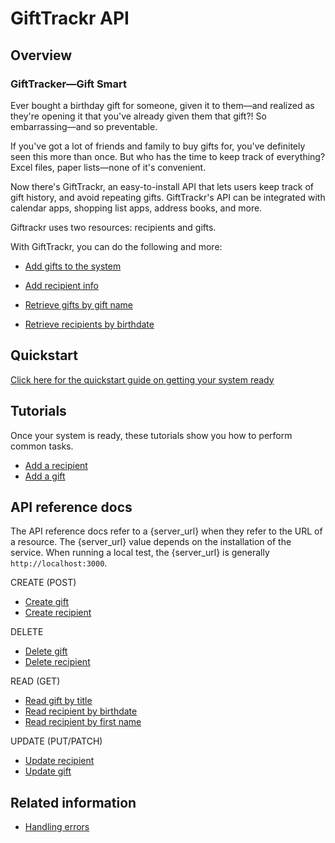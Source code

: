 # GiftTrackr API

## Overview

### GiftTracker—Gift Smart

Ever bought a birthday gift for someone, given it to them—and realized as they're opening it that you've already given them that gift?! So embarrassing—and so preventable.

If you've got a lot of friends and family to buy gifts for, you've definitely seen this more than once. But who has the time to keep track of everything? Excel files, paper lists—none of it's convenient.

Now there's GiftTrackr, an easy-to-install API that lets users keep track of gift history, and avoid repeating gifts. GiftTrackr's API can be integrated with calendar apps, shopping list apps, address books, and more.

Giftrackr uses two resources: recipients and gifts.

With GiftTrackr, you can do the following and more:

- [Add gifts to the system](api/create_gift.md)

- [Add recipient info](api/create_recipient.md)

- [Retrieve gifts by gift name](api/read_gift_by_title.md)

- [Retrieve recipients by birthdate](api/read_recipient_by_birthdate.md)

## Quickstart

[Click here for the quickstart guide on getting your system ready](quickstart.md)

## Tutorials

Once your system is ready, these tutorials show you how to perform common tasks.

- [Add a recipient](tutorials/add_a_recipient.md)
- [Add a gift](tutorials/add_a_gift.md)

## API reference docs

The API reference docs refer to a {server_url} when they refer to the URL of a resource. The {server_url} value depends on the installation of the service. When running a local test, the {server_url} is generally `http://localhost:3000`.

CREATE (POST)

- [Create gift](api/create_gift.md)
- [Create recipient](api/create_recipient.md)

DELETE

- [Delete gift](api/delete_gift.md)
- [Delete recipient](api/delete_recipient.md)

READ (GET)

- [Read gift by title](api/read_gift_by_title.md)
- [Read recipient by birthdate](api/read_recipient_by_birthdate.md)
- [Read recipient by first name](api/read_recipient_by_first_name.md)

UPDATE (PUT/PATCH)

- [Update recipient](api/update_recipient.md)
- [Update gift](api/update_gift.md)

## Related information

- [Handling errors](handling_errors.md)
